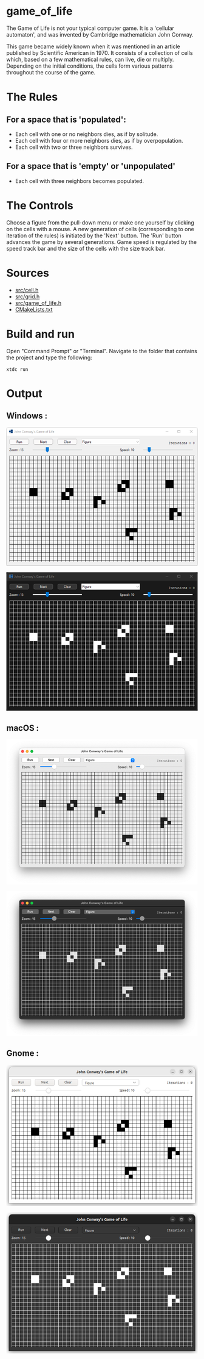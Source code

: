 # game_of_life

The Game of Life is not your typical computer game. It is a 'cellular automaton', and was invented by Cambridge mathematician John Conway.

This game became widely known when it was mentioned in an article published by Scientific American in 1970. 
It consists of a collection of cells which, based on a few mathematical rules, can live, die or multiply. 
Depending on the initial conditions, the cells form various patterns throughout the course of the game.

# The Rules

## For a space that is 'populated':

* Each cell with one or no neighbors dies, as if by solitude.
* Each cell with four or more neighbors dies, as if by overpopulation.
* Each cell with two or three neighbors survives.

## For a space that is 'empty' or 'unpopulated'

* Each cell with three neighbors becomes populated.

# The Controls

Choose a figure from the pull-down menu or make one yourself by clicking on the cells with a mouse. 
A new generation of cells (corresponding to one iteration of the rules) is initiated by the 'Next' button. 
The 'Run' button advances the game by several generations. 
Game speed is regulated by the speed track bar and the size of the cells with the size track bar.

# Sources

* [src/cell.h](src/cell.h)
* [src/grid.h](src/grid.h)
* [src/game_of_life.h](src/game_of_life.h)
* [CMakeLists.txt](CMakeLists.txt)

# Build and run

Open "Command Prompt" or "Terminal". Navigate to the folder that contains the project and type the following:

```shell
xtdc run
```

# Output

## Windows :

![Screenshot](../../../../docs/pictures/examples/game_of_life_w.png)

![Screenshot](../../../../docs/pictures/examples/game_of_life_wd.png)

## macOS :

![Screenshot](../../../../docs/pictures/examples/game_of_life_m.png)

![Screenshot](../../../../docs/pictures/examples/game_of_life_md.png)

## Gnome :

![Screenshot](../../../../docs/pictures/examples/game_of_life_g.png)

![Screenshot](../../../../docs/pictures/examples/game_of_life_gd.png)
